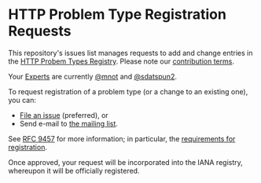 # HTTP Problem Type Registration Requests

This repository's issues list manages requests to add and change entries in the [HTTP Probem Types Registry]([REGISTRY_LINK](https://www.iana.org/assignments/http-problem-types/http-problem-types.xhtml)). Please note our [contribution terms](.github/CONTRIBUTING.md).

Your [Experts](https://tools.ietf.org/html/rfc8126#section-4.6) are currently [@mnot](https://github.com/mnot) and [@sdatspun2](https://github.com/sdatspun2).

To request registration of a problem type (or a change to an existing one), you can:

* [File an issue](https://github.com/protocol-registries/http-problem-types/issues/new/choose) (preferred), or
* Send e-mail to [the mailing list](https://www.ietf.org/mailman/listinfo/httpapi).

See [RFC 9457](https://www.iana.org/go/rfc9457) for more information; in particular, the [requirements for registration](https://www.rfc-editor.org/rfc/rfc9457.html#name-registered-problem-types).

Once approved, your request will be incorporated into the IANA registry, whereupon it will be officially registered.
